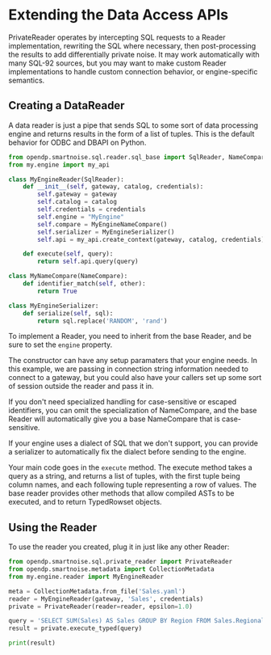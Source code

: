 # Extending the Data Access APIs

PrivateReader operates by intercepting SQL requests to a Reader implementation,
rewriting the SQL where necessary, then post-processing the results to add
differentially private noise.  It may work automatically with many SQL-92
sources, but you may want to make custom Reader implementations to handle
custom connection behavior, or engine-specific semantics.

## Creating a DataReader

A data reader is just a pipe that sends SQL to some sort of data processing
engine and returns results in the form of a list of tuples.  This is the
default behavior for ODBC and DBAPI on Python.

```python
from opendp.smartnoise.sql.reader.sql_base import SqlReader, NameCompare
from my.engine import my_api

class MyEngineReader(SqlReader):
    def __init__(self, gateway, catalog, credentials):
        self.gateway = gateway
        self.catalog = catalog
        self.credentials = credentials
        self.engine = "MyEngine"
        self.compare = MyEngineNameCompare()
        self.serializer = MyEngineSerializer()
        self.api = my_api.create_context(gateway, catalog, credentials)

    def execute(self, query):
        return self.api.query(query)

class MyNameCompare(NameCompare):
    def identifier_match(self, other):
        return True

class MyEngineSerializer:
    def serialize(self, sql):
        return sql.replace('RANDOM', 'rand')
```

To implement a Reader, you need to inherit from the base Reader, and be sure to set the `engine` property.

The constructor can have any setup paramaters that your engine needs.  In this example, we are passing in connection string information needed to connect to a gateway, but you could also have your callers set up some sort of session outside the reader and pass it in.

If you don't need specialized handling for case-sensitive or escaped identifiers, you can omit the specialization of NameCompare, and the base Reader will automatically give you a base NameCompare that is case-sensitive.

If your engine uses a dialect of SQL that we don't support, you can provide a serializer to automatically fix the dialect before sending to the engine.

Your main code goes in the `execute` method.  The execute method takes a query as a string, and returns a list of tuples, with the first tuple being column names, and each following tuple representing a row of values.  The base reader provides other methods that allow compiled ASTs to be executed, and to return TypedRowset objects.

## Using the Reader

To use the reader you created, plug it in just like any other Reader:

```python
from opendp.smartnoise.sql.private_reader import PrivateReader
from opendp.smartnoise.metadata import CollectionMetadata
from my.engine.reader import MyEngineReader

meta = CollectionMetadata.from_file('Sales.yaml')
reader = MyEngineReader(gateway, 'Sales', credentials)
private = PrivateReader(reader=reader, epsilon=1.0)

query = 'SELECT SUM(Sales) AS Sales GROUP BY Region FROM Sales.RegionalSales'
result = private.execute_typed(query)

print(result)
```
